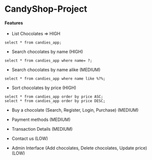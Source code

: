# CandyShop-Project
#### Features

* List Chocolates => HIGH

```
select * from candies_app;
```

* Search chocolates by name (HIGH)

```
select * from candies_app where name= ?;
```
* Search chocolates by name alike (MEDIUM)

```
select * from candies_app where name like %?%;
```

* Sort chocolates by price (HIGH)

```
select * from candies_app order by price ASC;
select * from candies_app order by price DESC;
```

* Buy a chocolate (Search, Register, Login, Purchase) (MEDIUM)

* Payment methods (MEDIUM)

* Transaction Details (MEDIUM)

* Contact us (LOW)

* Admin Interface (Add chocolates, Delete chocolates, Update price) (LOW)
